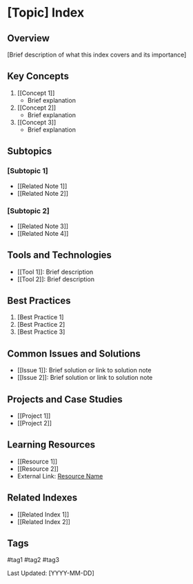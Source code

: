 # [Topic] Index

## Overview
[Brief description of what this index covers and its importance]

## Key Concepts
1. [[Concept 1]]
   - Brief explanation
2. [[Concept 2]]
   - Brief explanation
3. [[Concept 3]]
   - Brief explanation

## Subtopics
### [Subtopic 1]
- [[Related Note 1]]
- [[Related Note 2]]

### [Subtopic 2]
- [[Related Note 3]]
- [[Related Note 4]]

## Tools and Technologies
- [[Tool 1]]: Brief description
- [[Tool 2]]: Brief description

## Best Practices
1. [Best Practice 1]
2. [Best Practice 2]
3. [Best Practice 3]

## Common Issues and Solutions
- [[Issue 1]]: Brief solution or link to solution note
- [[Issue 2]]: Brief solution or link to solution note

## Projects and Case Studies
- [[Project 1]]
- [[Project 2]]

## Learning Resources
- [[Resource 1]]
- [[Resource 2]]
- External Link: [Resource Name](URL)

## Related Indexes
- [[Related Index 1]]
- [[Related Index 2]]

## Tags
#tag1 #tag2 #tag3

Last Updated: [YYYY-MM-DD]